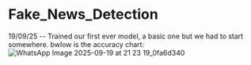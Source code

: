 # Fake_News_Detection
19/09/25 -- Trained our first ever model, a basic one but we had to start somewhere. bwlow is the accuracy chart:
![WhatsApp Image 2025-09-19 at 21 23 19_0fa6d340](https://github.com/user-attachments/assets/40716a04-9370-43e6-b259-8690c8f624d1)


